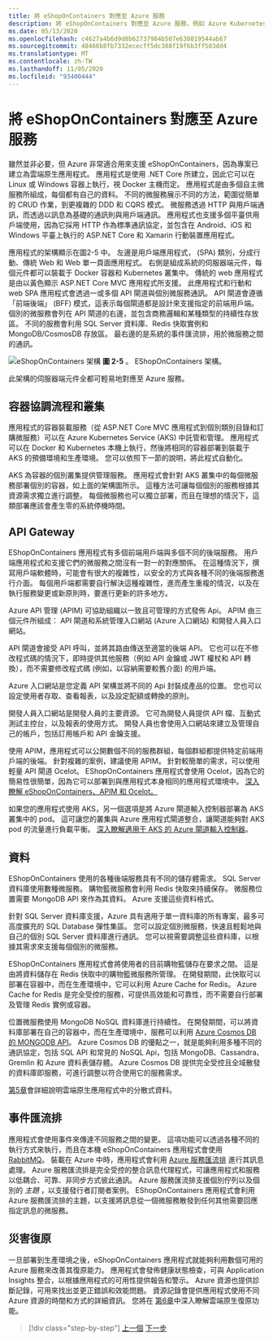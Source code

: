 ```yaml
---
title: 將 eShopOnContainers 對應至 Azure 服務
description: 將 eShopOnContainers 對應至 Azure 服務，例如 Azure Kubernetes Service、API 閘道和 Azure 服務匯流排。
ms.date: 05/13/2020
ms.openlocfilehash: c4627a4b6d9d8b62737984b507e638019544ab67
ms.sourcegitcommit: 48466b8fb7332ececff5dc388f19f6b3ff503dd4
ms.translationtype: MT
ms.contentlocale: zh-TW
ms.lasthandoff: 11/05/2020
ms.locfileid: "93400444"
---
```

# <a name="mapping-eshoponcontainers-to-azure-services"></a>將 eShopOnContainers 對應至 Azure 服務

雖然並非必要，但 Azure 非常適合用來支援 eShopOnContainers，因為專案已建立為雲端原生應用程式。 應用程式是使用 .NET Core 所建立，因此它可以在 Linux 或 Windows 容器上執行，視 Docker 主機而定。 應用程式是由多個自主微服務所組成，每個都有自己的資料。 不同的微服務展示不同的方法，範圍從簡單的 CRUD 作業，到更複雜的 DDD 和 CQRS 模式。 微服務透過 HTTP 與用戶端通訊，而透過以訊息為基礎的通訊則與用戶端通訊。 應用程式也支援多個平臺供用戶端使用，因為它採用 HTTP 作為標準通訊協定，並包含在 Android、iOS 和 Windows 平臺上執行的 ASP.NET Core 和 Xamarin 行動裝置應用程式。

應用程式的架構顯示在圖2-5 中。 左邊是用戶端應用程式， (SPA) 類別，分成行動、傳統 Web 和 Web 單一頁面應用程式。 右側是組成系統的伺服器端元件，每個元件都可以裝載于 Docker 容器和 Kubernetes 叢集中。 傳統的 web 應用程式是由以黃色顯示 ASP.NET Core MVC 應用程式所支援。 此應用程式和行動和 web SPA 應用程式會透過一或多個 API 閘道與個別微服務通訊。 API 閘道會遵循「前端後端」 (BFF) 模式，這表示每個閘道都是設計來支援指定的前端用戶端。 個別的微服務會列在 API 閘道的右邊，並包含商務邏輯和某種類型的持續性存放區。 不同的服務會利用 SQL Server 資料庫、Redis 快取實例和 MongoDB/CosmosDB 存放區。 最右邊的是系統的事件匯流排，用於微服務之間的通訊。

![eShopOnContainers 架構 ](./media/eshoponcontainers-architecture.png)
 **圖 2-5** 。 EShopOnContainers 架構。

此架構的伺服器端元件全都可輕易地對應至 Azure 服務。

## <a name="container-orchestration-and-clustering"></a>容器協調流程和叢集

應用程式的容器裝載服務（從 ASP.NET Core MVC 應用程式到個別類別目錄和訂購微服務）可以在 Azure Kubernetes Service (AKS) 中託管和管理。 應用程式可以在 Docker 和 Kubernetes 本機上執行，然後將相同的容器部署到裝載于 AKS 的預備環境和生產環境。 您可以依照下一節的說明，將此程式自動化。

AKS 為容器的個別叢集提供管理服務。 應用程式會針對 AKS 叢集中的每個微服務部署個別的容器，如上面的架構圖所示。 這種方法可讓每個個別的服務根據其資源需求獨立進行調整。 每個微服務也可以獨立部署，而且在理想的情況下，這類部署應該會產生零的系統停機時間。

## <a name="api-gateway"></a>API Gateway

EShopOnContainers 應用程式有多個前端用戶端與多個不同的後端服務。 用戶端應用程式和支援它們的微服務之間沒有一對一的對應關係。 在這種情況下，撰寫用戶端軟體時，可能會有很大的複雜性，以安全的方式與各種不同的後端服務進行介面。 每個用戶端都需要自行解決這種複雜性，進而產生重複的情況，以及在執行服務變更或新原則時，要進行更新的許多地方。

Azure API 管理 (APIM) 可協助組織以一致且可管理的方式發佈 Api。 APIM 由三個元件所組成： API 閘道和系統管理入口網站 (Azure 入口網站) 和開發人員入口網站。

API 閘道會接受 API 呼叫，並將其路由傳送至適當的後端 API。 它也可以在不修改程式碼的情況下，即時提供其他服務（例如 API 金鑰或 JWT 權杖和 API 轉換），而不需要修改程式碼 (例如，以容納需要較舊介面) 的用戶端。

Azure 入口網站是您定義 API 架構並將不同的 Api 封裝成產品的位置。 您也可以設定使用者存取、查看報表，以及設定配額或轉換的原則。

開發人員入口網站是開發人員的主要資源。 它可為開發人員提供 API 檔、互動式測試主控台，以及報表的使用方式。 開發人員也會使用入口網站來建立及管理自己的帳戶，包括訂用帳戶和 API 金鑰支援。

使用 APIM，應用程式可以公開數個不同的服務群組，每個群組都提供特定前端用戶端的後端。 針對複雜的案例，建議使用 APIM。 針對較簡單的需求，可以使用輕量 API 閘道 Ocelot。 EShopOnContainers 應用程式會使用 Ocelot，因為它的簡易性很簡單，因為它可以部署到與應用程式本身相同的應用程式環境中。 [深入瞭解 eShopOnContainers、APIM 和 Ocelot。](../microservices/architect-microservice-container-applications/direct-client-to-microservice-communication-versus-the-api-gateway-pattern.md#azure-api-management)

如果您的應用程式使用 AKS，另一個選項是將 Azure 閘道輸入控制器部署為 AKS 叢集中的 pod。 這可讓您的叢集與 Azure 應用程式閘道整合，讓閘道能夠對 AKS pod 的流量進行負載平衡。 [深入瞭解適用于 AKS 的 Azure 閘道輸入控制器](https://github.com/Azure/application-gateway-kubernetes-ingress)。

## <a name="data"></a>資料

EShopOnContainers 使用的各種後端服務具有不同的儲存體需求。 SQL Server 資料庫使用數種微服務。 購物籃微服務會利用 Redis 快取來持續保存。 微服務位置需要 MongoDB API 來作為其資料。 Azure 支援這些資料格式。

針對 SQL Server 資料庫支援，Azure 具有適用于單一資料庫的所有專案，最多可高度擴充的 SQL Database 彈性集區。 您可以設定個別微服務，快速且輕鬆地與自己的個別 SQL Server 資料庫進行通訊。 您可以視需要調整這些資料庫，以根據其需求來支援每個個別的微服務。

EShopOnContainers 應用程式會將使用者的目前購物籃儲存在要求之間。 這是由將資料儲存在 Redis 快取中的購物籃微服務所管理。 在開發期間，此快取可以部署在容器中，而在生產環境中，它可以利用 Azure Cache for Redis。 Azure Cache for Redis 是完全受控的服務，可提供高效能和可靠性，而不需要自行部署及管理 Redis 實例或容器。

位置微服務使用 MongoDB NoSQL 資料庫進行持續性。 在開發期間，可以將資料庫部署在自己的容器中，而在生產環境中，服務可以利用 [Azure Cosmos DB 的 MONGODB API](/azure/cosmos-db/mongodb-introduction)。 Azure Cosmos DB 的優點之一，就是能夠利用多種不同的通訊協定，包括 SQL API 和常見的 NoSQL Api，包括 MongoDB、Cassandra、Gremlin 和 Azure 資料表儲存體。 Azure Cosmos DB 提供完全受控且全域散發的資料庫即服務，可進行調整以符合使用它的服務需求。

[第5章](distributed-data.md)會詳細說明雲端原生應用程式中的分散式資料。

## <a name="event-bus"></a>事件匯流排

應用程式會使用事件來傳達不同服務之間的變更。 這項功能可以透過各種不同的執行方式來執行，而且在本機 eShopOnContainers 應用程式會使用 [RabbitMQ](https://www.rabbitmq.com/)。 裝載在 Azure 中時，應用程式會利用 [Azure 服務匯流排](/azure/service-bus/) 進行其訊息處理。 Azure 服務匯流排是完全受控的整合訊息代理程式，可讓應用程式和服務以低耦合、可靠、非同步方式彼此通訊。 Azure 服務匯流排支援個別佇列以及個別的 *主題* ，以支援發行者訂閱者案例。 EShopOnContainers 應用程式會利用 Azure 服務匯流排的主題，以支援將訊息從一個微服務散發到任何其他需要回應指定訊息的微服務。

## <a name="resiliency"></a>災害復原

一旦部署到生產環境之後，eShopOnContainers 應用程式就能夠利用數個可用的 Azure 服務來改善其復原能力。 應用程式會發佈健康狀態檢查，可與 Application Insights 整合，以根據應用程式的可用性提供報告和警示。 Azure 資源也提供診斷記錄，可用來找出並更正錯誤和效能問題。 資源記錄會提供應用程式使用不同 Azure 資源的時間和方式的詳細資訊。 您將在 [第6章](resiliency.md)中深入瞭解雲端原生復原功能。

>[!div class="step-by-step"]
>[上一個](introduce-eshoponcontainers-reference-app.md) 
>[下一步](deploy-eshoponcontainers-azure.md)
